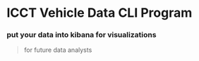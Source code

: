 # ICCT Vehicle Data CLI Program

### put your data into kibana for visualizations

> for future data analysts

# 